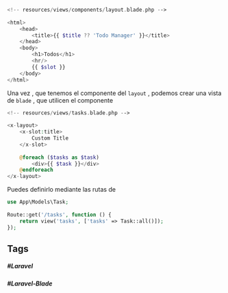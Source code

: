 ```php
<!-- resources/views/components/layout.blade.php -->
 
<html>
    <head>
        <title>{{ $title ?? 'Todo Manager' }}</title>
    </head>
    <body>
        <h1>Todos</h1>
        <hr/>
        {{ $slot }}
    </body>
</html>
```

Una vez , que tenemos el componente del `layout` , podemos crear una vista de `blade` , que utilicen el componente

```php
<!-- resources/views/tasks.blade.php -->
 
<x-layout>
    <x-slot:title>
        Custom Title
    </x-slot>
 
    @foreach ($tasks as $task)
        <div>{{ $task }}</div>
    @endforeach
</x-layout>
```

Puedes definirlo mediante las rutas de 

```php
use App\Models\Task;
 
Route::get('/tasks', function () {
    return view('tasks', ['tasks' => Task::all()]);
});
```
## Tags

##### #Laravel
##### #Laravel-Blade


